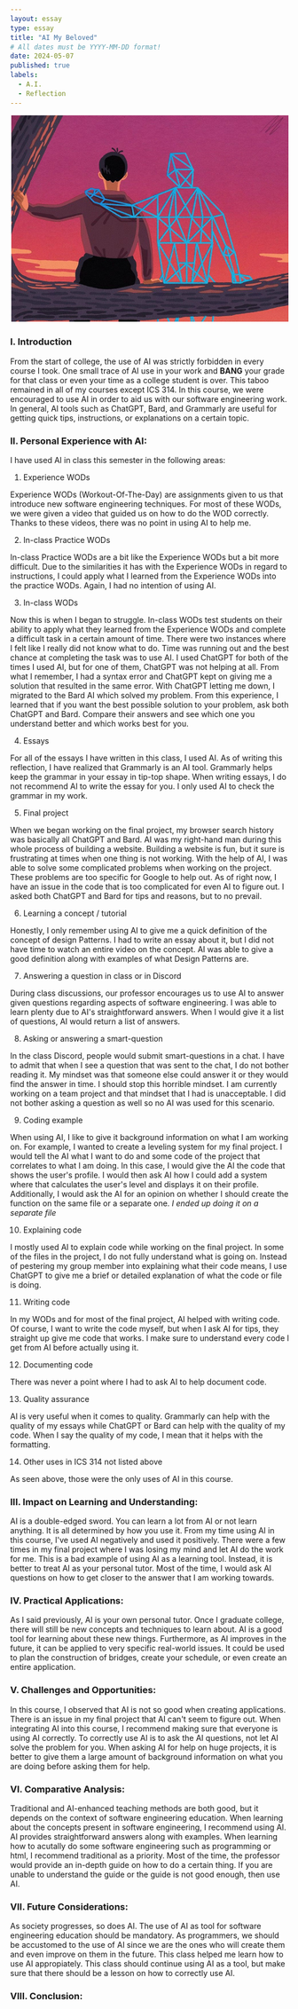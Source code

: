 ```yaml
---
layout: essay
type: essay
title: "AI My Beloved"
# All dates must be YYYY-MM-DD format!
date: 2024-05-07
published: true
labels:
  - A.I.
  - Reflection
---
```


<p align="center">
  <img width="500px" class="rounded pe-4" src="../img/AIxyn.jpg">
</p>

### I. Introduction
From the start of college, the use of AI was strictly forbidden in every course I took. One small trace of AI use in your work and **BANG** your grade for that class or even your time as a college student is over. This taboo remained in all of my courses except ICS 314. In this course, we were encouraged to use AI in order to aid us with our software engineering work. In general, AI tools such as ChatGPT, Bard, and Grammarly are useful for getting quick tips, instructions, or explanations on a certain topic. 

### II. Personal Experience with AI:
I have used AI in class this semester in the following areas:

  1. Experience WODs

Experience WODs (Workout-Of-The-Day) are assignments given to us that introduce new software engineering techniques. For most of these WODs, we were given a video that guided us on how to do the WOD correctly. Thanks to these videos, there was no point in using AI to help me. 

  2. In-class Practice WODs

In-class Practice WODs are a bit like the Experience WODs but a bit more difficult. Due to the similarities it has with the Experience WODs in regard to instructions, I could apply what I learned from the Experience WODs into the practice WODs. Again, I had no intention of using AI.

  3. In-class WODs

Now this is when I began to struggle. In-class WODs test students on their ability to apply what they learned from the Experience WODs and complete a difficult task in a certain amount of time. There were two instances where I felt like I really did not know what to do. Time was running out and the best chance at completing the task was to use AI. I used ChatGPT for both of the times I used AI, but for one of them, ChatGPT was not helping at all. From what I remember, I had a syntax error and ChatGPT kept on giving me a solution that resulted in the same error. With ChatGPT letting me down, I migrated to the Bard AI which solved my problem. From this experience, I learned that if you want the best possible solution to your problem, ask both ChatGPT and Bard. Compare their answers and see which one you understand better and which works best for you.

  4. Essays

For all of the essays I have written in this class, I used AI. As of writing this reflection, I have realized that Grammarly is an AI tool. Grammarly helps keep the grammar in your essay in tip-top shape. When writing essays, I do not recommend AI to write the essay for you. I only used AI to check the grammar in my work.

  5. Final project

When we began working on the final project, my browser search history was basically all ChatGPT and Bard. AI was my right-hand man during this whole process of building a website. Building a website is fun, but it sure is frustrating at times when one thing is not working. With the help of AI, I was able to solve some complicated problems when working on the project. These problems are too specific for Google to help out. As of right now, I have an issue in the code that is too complicated for even AI to figure out. I asked both ChatGPT and Bard for tips and reasons, but to no prevail.

  6. Learning a concept / tutorial

Honestly, I only remember using AI to give me a quick definition of the concept of design Patterns. I had to write an essay about it, but I did not have time to watch an entire video on the concept. AI was able to give a good definition along with examples of what Design Patterns are.

  7. Answering a question in class or in Discord

During class discussions, our professor encourages us to use AI to answer given questions regarding aspects of software engineering. I was able to learn plenty due to AI's straightforward answers. When I would give it a list of questions, AI would return a list of answers.

  8. Asking or answering a smart-question

In the class Discord, people would submit smart-questions in a chat. I have to admit that when I see a question that was sent to the chat, I do not bother reading it. My mindset was that someone else could answer it or they would find the answer in time. I should stop this horrible mindset. I am currently working on a team project and that mindset that I had is unacceptable. I did not bother asking a question as well so no AI was used for this scenario.

  9. Coding example

When using AI, I like to give it background information on what I am working on. For example, I wanted to create a leveling system for my final project. I would tell the AI what I want to do and some code of the project that correlates to what I am doing. In this case, I would give the AI the code that shows the user's profile. I would then ask AI how I could add a system where that calculates the user's level and displays it on their profile. Additionally, I would ask the AI for an opinion on whether I should create the function on the same file or a separate one. *I ended up doing it on a separate file*

  10. Explaining code

I mostly used AI to explain code while working on the final project. In some of the files in the project, I do not fully understand what is going on. Instead of pestering my group member into explaining what their code means, I use ChatGPT to give me a brief or detailed explanation of what the code or file is doing.

  11. Writing code

In my WODs and for most of the final project, AI helped with writing code. Of course, I want to write the code myself, but when I ask AI for tips, they straight up give me code that works. I make sure to understand every code I get from AI before actually using it. 

  12. Documenting code

There was never a point where I had to ask AI to help document code.

  13. Quality assurance 

AI is very useful when it comes to quality. Grammarly can help with the quality of my essays while ChatGPT or Bard can help with the quality of my code. When I say the quality of my code, I mean that it helps with the formatting. 

  14. Other uses in ICS 314 not listed above

As seen above, those were the only uses of AI in this course.

### III. Impact on Learning and Understanding:

AI is a double-edged sword. You can learn a lot from AI or not learn anything. It is all determined by how you use it. From my time using AI in this course, I've used AI negatively and used it positively. There were a few times in my final project where I was losing my mind and let AI do the work for me. This is a bad example of using AI as a learning tool. Instead, it is better to treat AI as your personal tutor. Most of the time, I would ask AI questions on how to get closer to the answer that I am working towards.

### IV. Practical Applications:

As I said previously, AI is your own personal tutor. Once I graduate college, there will still be new concepts and techniques to learn about. AI is a good tool for learning about these new things. Furthermore, as AI improves in the future, it can be applied to very specific real-world issues. It could be used to plan the construction of bridges, create your schedule, or even create an entire application.

### V. Challenges and Opportunities:

In this course, I observed that AI is not so good when creating applications. There is an issue in my final project that AI can't seem to figure out. When integrating AI into this course, I recommend making sure that everyone is using AI correctly. To correctly use AI is to ask the AI questions, not let AI solve the problem for you. When asking AI for help on huge projects, it is better to give them a large amount of background information on what you are doing before asking them for help.

### VI. Comparative Analysis:

Traditional and AI-enhanced teaching methods are both good, but it depends on the context of software engineering education. When learning about the concepts present in software engineering, I recommend using AI. AI provides straightforward answers along with examples. When learning how to acutally do some software engineering such as programming or html, I recommend traditional as a priority. Most of the time, the professor would provide an in-depth guide on how to do a certain thing. If you are unable to understand the guide or the guide is not good enough, then use AI.

### VII. Future Considerations:

As society progresses, so does AI. The use of AI as tool for software engineering education should be mandatory. As programmers, we should be accustomed to the use of AI since we are the ones who will create them and even improve on them in the future. This class helped me learn how to use AI appropiately. This class should continue using AI as a tool, but make sure that there should be a lesson on how to correctly use AI.

### VIII. Conclusion:


